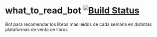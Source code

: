# what_to_read_bot [![Build Status](https://travis-ci.org/mavilam/what_to_read_bot.svg?branch=master)](https://travis-ci.org/mavilam/what_to_read_bot)
Bot para recomendar los libros más leídos de cada semana en distintas plataformas de venta de libros
